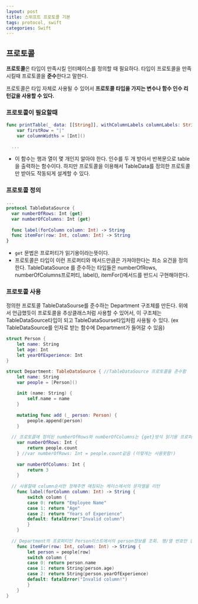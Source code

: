```yaml
---
layout: post
title: 스위프트 프로토콜 기본 
tags: protocol, swift
categories: Swift
---
```




## 프로토콜

**프로토콜**은 타입이 만족시킬 인터페이스를 정의할 때 필요하다. 타입이 프로토콜을 만족시킬때 프로토콜을 **준수**한다고 말한다.

프로토콜은 타입 자체로 사용될 수 있어서 **프로토콜 타입을 가지는 변수나 함수 인수 리턴값을 사용할 수 있다.** 



### 프로토콜이 필요할때

~~~swift
func printTable(_ data: [[String]], withColumnLabels columnLabels: String...) {
    var firstRow = "|"
    var columnWidths = [Int]()

  ...
~~~

- 이 함수는 행과 열이 몇 개인지 알아야 한다. 인수를 두 개 받아서 반복문으로 table을 출력하는 함수이다. 하지만 프로토콜을 이용해서 TableData를 정의한 프로토콜만 받아도 작동되게 설계할 수 있다.



### 프로토콜 정의

~~~swift
...
protocol TableDataSource {
  var numberOfRows: Int {get}
  var numberOfColumns: Int {get}
  
  func label(forColumn column: Int) -> String
  func itemFor(row: Int, column: Int) -> String
}

~~~

- `get` 문법은 프로퍼티가 읽기용이라는뜻이다.
- 프로토콜은 타입이 이런 프로퍼티와 메서드만큼은 가져야한다는 최소 요건을 정의한다. TableDataSource 를 준수하는 타입들은 numberOfRows, numberOfColumns프로퍼티, label(), itemFor()메서드를 반드시 구현해야한다.



### 프로토콜 사용

정의한 프로토콜 TableDataSourse를 준수하는 Department 구조체를 만든다. 위에서 언급했듯이 프로토콜을 추상클래스처럼 사용할 수 있어서, 이 구조체는 TableDataSource타입이 되고 TableDataSourse타입처럼 사용될 수 있다. (ex TableDataSource를 인자로 받는 함수에 Department가 들어갈 수 있음)

~~~swift
struct Person {
    let name: String
    let age: Int
    let yearOfExperience: Int
}

struct Department: TableDataSource { //TableDataSource 프로토콜을 준수함
    let name: String
    var people = [Person]()
    
    init (name: String) {
        self.name = name
    }
    
    mutating func add (_ person: Person) {
        people.append(person)
    }
    
  // 프로토콜에 정의된 numberOfRows와 numberOfColumns는 {get}방식 읽기용 프로퍼티
    var numberOfRows: Int {
        return people.count
    } //var numberOfRows: Int = people.count같음 (이렇게는 사용못함!)
    
    var numberOfColumns: Int {
        return 3
    }
    
  // 사용할때 column순서만 정해주면 매칭되는 케이스에서의 문자열을 리턴
    func label(forColumn column: Int) -> String {
        switch column {
        case 0: return "Employee Name"
        case 1: return "Age"
        case 2: return "Years of Experience"
        default: fatalError("Invalid column")
        }
    }
  
  // Department의 프로퍼티인 Person리스트에서의 person정보를 조회. 행/열 번호만 정해주면 해당 person객체의 속성을 반환  
    func itemFor(row: Int, column: Int) -> String {
        let person = people[row]
        switch column {
        case 0: return person.name
        case 1: return String(person.age)
        case 2: return String(person.yearOfExperience)
        default: fatalError("Invalid column!")
        }
    }
}

~~~

